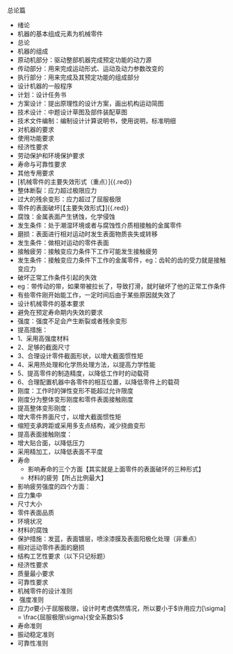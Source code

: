 总论篇
 + 绪论
 + 机器的基本组成元素为机械零件
 + 总论
 + 机器的组成
 + 原动机部分：驱动整部机器完成预定功能的动力源
 + 传动部分：用来完成运动形式、运动及动力参数改变的
 + 执行部分：用来完成及其预定功能的组成部分
 + 设计机器的一般程序
 + 计划：设计任务书
 + 方案设计：提出原理性的设计方案，画出机构运动简图
 + 技术设计：中题设计草图及部件装配草图
 + 技术文件编制：编制设计计算说明书，使用说明，标准明细
 + 对机器的要求
 + 使用功能要求
 + 经济性要求
 + 劳动保护和环境保护要求
 + 寿命与可靠性要求
 + 其他专用要求
 + [机械零件的主要失效形式（重点）]{{.red}}
 + 整体断裂：应力超过极限应力
 + 过大的残余变形：应力超过了屈服极限
 + 零件的表面破坏[【主要失效形式】]{{.red}}
 + 腐蚀：金属表面产生锈蚀，化学侵蚀
 + 发生条件：处于潮湿环境或者与腐蚀性介质相接触的金属零件
 + 磨损：表面进行相对运动时发生表面物质丧失或转移
 + 发生条件：做相对运动的零件表面
 + 接触疲劳：接触变应力条件下工作可能发生接触疲劳
 + 发生条件：接触变应力条件下工作的金属零件，eg：齿轮的齿的受力就是接触变应力
 + 破坏正常工作条件引起的失效
 + eg：带传动的带，如果带被拉长了，导致打滑，就时破坏了他的正常工作条件
 + 有些零件刚开始能工作，一定时间后由于某些原因就失效了
 + 设计机械零件的基本要求
 + 避免在预定寿命期内失效的要求
 + 强度：强度不足会产生断裂或者残余变形
 + 提高措施：
 + 1、采用高强度材料
 + 2、足够的截面尺寸
 + 3、合理设计零件截面形状，以增大截面惯性矩
 + 4、采用热处理和化学热处理方法，以提高力学性能
 + 5、提高零件的制造精度，以降低工作时的动载荷
 + 6、合理配置机器中各零件的相互位置，以降低零件上的载荷
 + 刚度：工作时的弹性变形不能超过允许限度
 + 刚度分为整体变形刚度和零件表面接触刚度
 + 提高整体变形刚度：
 + 增大零件界面尺寸，以增大截面惯性矩
 + 缩短支承跨距或采用多支点结构，减少挠曲变形
 + 提高表面接触刚度：
 + 增大贴合面，以降低压力
 + 采用精加工，以降低表面不平度
 + 寿命
 	+ 影响寿命的三个方面【其实就是上面零件的表面破环的三种形式】
 	+ 材料的疲劳【所占比例最大】
 + 影响疲劳强度的四个方面：
 + 应力集中
 + 尺寸大小
 + 零件表面品质
 + 环境状况
 + 材料的腐蚀
 + 保护措施：发蓝，表面镀层，喷涂漆膜及表面阳极化处理（非重点）
 + 相对运动零件表面的磨损
 + 结构工艺性要求（以下只记标题）
 + 经济性要求
 + 质量最小要求
 + 可靠性要求
 + 机械零件的设计准则
 +  强度准则
 + 应力$\sigma$要小于屈服极限，设计时考虑偶然情况，所以要小于$许用应力[\sigma] = \frac{屈服极限\sigma}{安全系数S}$
 + 寿命准则
 + 振动稳定准则
 + 可靠性准则